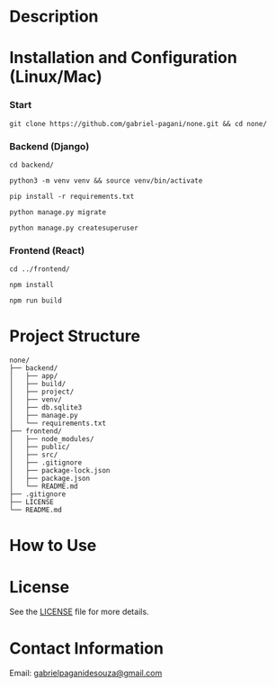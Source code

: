 # Description

# Installation and Configuration (Linux/Mac)
### Start
```
git clone https://github.com/gabriel-pagani/none.git && cd none/
```

### Backend (Django)
```
cd backend/
```
```
python3 -m venv venv && source venv/bin/activate
```
```
pip install -r requirements.txt
```
```
python manage.py migrate
```
```
python manage.py createsuperuser
```

### Frontend (React)
```
cd ../frontend/
```
```
npm install
```
```
npm run build
```

# Project Structure
```
none/
├── backend/
│   ├── app/
│   ├── build/
│   ├── project/
│   ├── venv/
│   ├── db.sqlite3
│   ├── manage.py
│   └── requirements.txt
├── frontend/
│   ├── node_modules/
│   ├── public/
│   ├── src/
│   ├── .gitignore
│   ├── package-lock.json
│   ├── package.json
│   └── README.md
├── .gitignore
├── LICENSE
└── README.md
```

# How to Use

# License
See the [LICENSE](https://github.com/gabriel-pagani/none/blob/main/LICENSE) file for more details.

# Contact Information
Email: gabrielpaganidesouza@gmail.com

